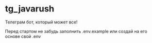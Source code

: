 # tg_javarush

Телеграм бот, который может все!

Перед стартом не забудь заполнить .env.example или создай на его основе свой .env
